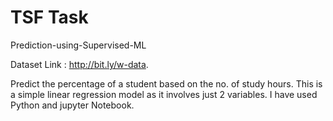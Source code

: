 # TSF Task

Prediction-using-Supervised-ML

Dataset Link : http://bit.ly/w-data.

Predict the percentage of a student based on the no. of study hours.
This is a simple linear regression model as it involves just 2 variables.
I have used Python and jupyter Notebook.

